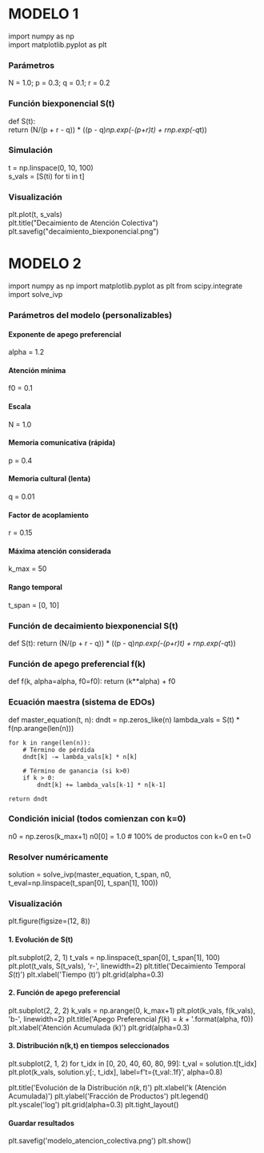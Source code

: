 # MODELO 1
import numpy as np  
import matplotlib.pyplot as plt 

### Parámetros
N = 1.0; p = 0.3; q = 0.1; r = 0.2  

### Función biexponencial S(t)  
def S(t):  
    return (N/(p + r - q)) * ((p - q)*np.exp(-(p+r)*t) + r*np.exp(-q*t))  

### Simulación  
t = np.linspace(0, 10, 100)  
s_vals = [S(ti) for ti in t]  

### Visualización  
plt.plot(t, s_vals)  
plt.title("Decaimiento de Atención Colectiva")  
plt.savefig("decaimiento_biexponencial.png")  

# MODELO 2
import numpy as np
import matplotlib.pyplot as plt
from scipy.integrate import solve_ivp

### Parámetros del modelo (personalizables)
#### Exponente de apego preferencial
alpha = 1.2 
#### Atención mínima
f0 = 0.1  
#### Escala
N = 1.0 
#### Memoria comunicativa (rápida)
p = 0.4 
#### Memoria cultural (lenta)
q = 0.01  
#### Factor de acoplamiento
r = 0.15 
#### Máxima atención considerada
k_max = 50  
#### Rango temporal
t_span = [0, 10] 

### Función de decaimiento biexponencial S(t)
def S(t):
    return (N/(p + r - q)) * ((p - q)*np.exp(-(p+r)*t) + r*np.exp(-q*t))

### Función de apego preferencial f(k)
def f(k, alpha=alpha, f0=f0):
    return (k**alpha) + f0

### Ecuación maestra (sistema de EDOs)
def master_equation(t, n):
    dndt = np.zeros_like(n)
    lambda_vals = S(t) * f(np.arange(len(n)))
    
    for k in range(len(n)):
        # Término de pérdida
        dndt[k] -= lambda_vals[k] * n[k]
        
        # Término de ganancia (si k>0)
        if k > 0:
            dndt[k] += lambda_vals[k-1] * n[k-1]
            
    return dndt

### Condición inicial (todos comienzan con k=0)
n0 = np.zeros(k_max+1)
n0[0] = 1.0  # 100% de productos con k=0 en t=0

### Resolver numéricamente
solution = solve_ivp(master_equation, t_span, n0, t_eval=np.linspace(t_span[0], t_span[1], 100))

### Visualización
plt.figure(figsize=(12, 8))

#### 1. Evolución de S(t)
plt.subplot(2, 2, 1)
t_vals = np.linspace(t_span[0], t_span[1], 100)
plt.plot(t_vals, S(t_vals), 'r-', linewidth=2)
plt.title('Decaimiento Temporal $S(t)$')
plt.xlabel('Tiempo (t)')
plt.grid(alpha=0.3)

#### 2. Función de apego preferencial
plt.subplot(2, 2, 2)
k_vals = np.arange(0, k_max+1)
plt.plot(k_vals, f(k_vals), 'b-', linewidth=2)
plt.title('Apego Preferencial $f(k) = k^{{{}}} + {}$'.format(alpha, f0))
plt.xlabel('Atención Acumulada (k)')
plt.grid(alpha=0.3)

#### 3. Distribución n(k,t) en tiempos seleccionados
plt.subplot(2, 1, 2)
for t_idx in [0, 20, 40, 60, 80, 99]:
    t_val = solution.t[t_idx]
    plt.plot(k_vals, solution.y[:, t_idx], 
             label=f't={t_val:.1f}', 
             alpha=0.8)

plt.title('Evolución de la Distribución $n(k,t)$')
plt.xlabel('k (Atención Acumulada)')
plt.ylabel('Fracción de Productos')
plt.legend()
plt.yscale('log')
plt.grid(alpha=0.3)
plt.tight_layout()

#### Guardar resultados
plt.savefig('modelo_atencion_colectiva.png')
plt.show()
